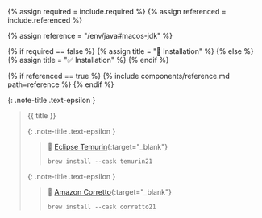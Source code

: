 <!-- LOCATION -->
<!-- _includes/components/java/ -->

<!-- INCLUDE -->
<!-- components/java/jdk-macos.md -->

<!-- VARIABLES -->
<!-- required:      [true, false], default to true -->
<!-- referenced:    [true, false], default to false -->


<!-- READ VARIABLES -->
{% assign required   = include.required %}
{% assign referenced = include.referenced %}


<!-- ASSIGN CONSTANTS -->
{% assign reference = "/env/java#macos-jdk" %}


<!-- DECIDE TO DISPLAY THE NECESSITY OF THE INSTALLATION -->
{% if required == false %}
    {% assign title = "🔲 Installation" %}
{% else %}
    {% assign title = "✅ Installation" %}
{% endif %}


<!-- DECIDE TO DISPLAY THE LINK OF THIS COMPONENT -->
{% if referenced == true %}
{% include components/reference.md path=reference %}
{% endif %}


<!-- MAIN CONTENT -->

{: .note-title .text-epsilon } 
> {{ title }}
>
> {: .note-title .text-epsilon } 
>> 🔘 [Eclipse Temurin](https://adoptium.net){:target="\_blank"}
>>
>> ```shell
>> brew install --cask temurin21
>> ```
>
> {: .note-title .text-epsilon }
>> 🔘 [Amazon Corretto](https://aws.amazon.com/corretto){:target="\_blank"}
>>
>> ```shell
>> brew install --cask corretto21
>> ```
